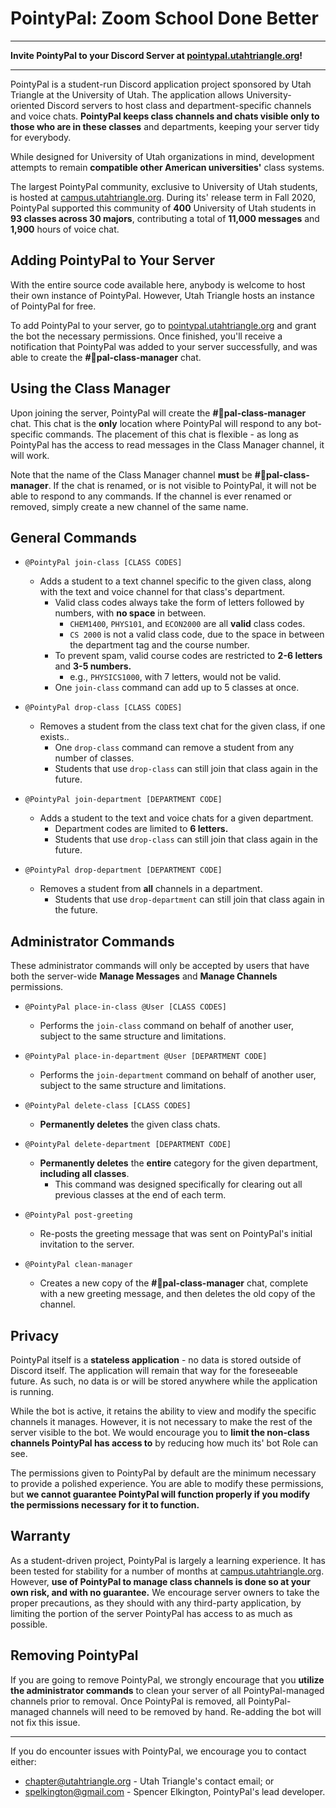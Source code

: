 # PointyPal: Zoom School Done Better

---

**Invite PointyPal to your Discord Server at [pointypal.utahtriangle.org](https://pointypal.utahtriangle.org)!**

---

PointyPal is a student-run Discord application project sponsored by Utah Triangle at the University of Utah. The application allows University-oriented Discord servers to host class and department-specific channels and voice chats. **PointyPal keeps class channels and chats visible only to those who are in these classes** and departments, keeping your server tidy for everybody.

While designed for University of Utah organizations in mind, development attempts to remain **compatible other American universities'** class systems.

The largest PointyPal community, exclusive to University of Utah students, is hosted at [campus.utahtriangle.org](https://campus.utahtriangle.org). During its' release term in Fall 2020, PointyPal supported this community of **400** University of Utah students in **93 classes across 30 majors**, contributing a total of **11,000 messages** and **1,900** hours of voice chat.

## Adding PointyPal to Your Server

With the entire source code available here, anybody is welcome to host their own instance of PointyPal. However, Utah Triangle hosts an instance of PointyPal for free.

To add PointyPal to your server, go to [pointypal.utahtriangle.org](https://pointypal.utahtriangle.org) and grant the bot the necessary permissions. Once finished, you'll receive a notification that PointyPal was added to your server successfully, and was able to create the **#📝pal-class-manager** chat.

## Using the Class Manager

Upon joining the server, PointyPal will create the **#📝pal-class-manager** chat. This chat is the **only** location where PointyPal will respond to any bot-specific commands. The placement of this chat is flexible - as long as PointyPal has the access to read messages in the Class Manager channel, it will work.

Note that the name of the Class Manager channel **must** be **#📝pal-class-manager**. If the chat is renamed, or is not visible to PointyPal, it will not be able to respond to any commands. If the channel is ever renamed or removed, simply create a new channel of the same name.

## General Commands

* `@PointyPal join-class [CLASS CODES]`
    - Adds a student to a text channel specific to the given class, along with the text and voice channel for that class's department.
        - Valid class codes always take the form of letters followed by numbers, with **no space** in between.
            * `CHEM1400`, `PHYS101`, and `ECON2000` are all **valid** class codes.
            * `CS 2000` is not a valid class code, due to the space in between the department tag and the course number.
        - To prevent spam, valid course codes are restricted to **2-6 letters** and **3-5 numbers.**
            * e.g., `PHYSICS1000`, with 7 letters, would not be valid.
        - One `join-class` command can add up to 5 classes at once.

* `@PointyPal drop-class [CLASS CODES]`
    - Removes a student from the class text chat for the given class, if one exists..
        - One `drop-class` command can remove a student from any number of classes.
        - Students that use `drop-class` can still join that class again in the future.

* `@PointyPal join-department [DEPARTMENT CODE]`
    - Adds a student to the text and voice chats for a given department.
        - Department codes are limited to **6 letters.**
        - Students that use `drop-class` can still join that class again in the future.

* `@PointyPal drop-department [DEPARTMENT CODE]`
    - Removes a student from **all** channels in a department.
        - Students that use `drop-department` can still join that class again in the future.

## Administrator Commands

These administrator commands will only be accepted by users that have both the server-wide **Manage Messages** and **Manage Channels** permissions.

* `@PointyPal place-in-class @User [CLASS CODES]`
    - Performs the `join-class` command on behalf of another user, subject to the same structure and limitations.

* `@PointyPal place-in-department @User [DEPARTMENT CODE]`
    - Performs the `join-department` command on behalf of another user, subject to the same structure and limitations.

* `@PointyPal delete-class [CLASS CODES]`
    - **Permanently deletes** the given class chats.

* `@PointyPal delete-department [DEPARTMENT CODE]`
    - **Permanently deletes** the **entire** category for the given department, **including all classes**.
        - This command was designed specifically for clearing out all previous classes at the end of each term.

* `@PointyPal post-greeting`
    - Re-posts the greeting message that was sent on PointyPal's initial invitation to the server.

* `@PointyPal clean-manager`
    - Creates a new copy of the **#📝pal-class-manager** chat, complete with a new greeting message, and then deletes the old copy of the channel.

## Privacy

PointyPal itself is a **stateless application** - no data is stored outside of Discord itself. The application will remain that way for the foreseeable future. As such, no data is or will be stored anywhere while the application is running.

While the bot is active, it retains the ability to view and modify the specific channels it manages. However, it is not necessary to make the rest of the server visible to the bot. We would encourage you to **limit the non-class channels PointyPal has access to** by reducing how much its' bot Role can see.

The permissions given to PointyPal by default are the minimum necessary to provide a polished experience. You are able to modify these permissions, but **we cannot guarantee PointyPal will function properly if you modify the permissions necessary for it to function.**

## Warranty

As a student-driven project, PointyPal is largely a learning experience. It has been tested for stability for a number of months at [campus.utahtriangle.org](https://campus.utahtriangle.org). However, **use of PointyPal to manage class channels is done so at your own risk, and with no guarantee.** We encourage server owners to take the proper precautions, as they should with any third-party application, by limiting the portion of the server PointyPal has access to as much as possible. 

## Removing PointyPal

If you are going to remove PointyPal, we strongly encourage that you **utilize the administrator commands** to clean your server of all PointyPal-managed channels prior to removal. Once PointyPal is removed, all PointyPal-managed channels will need to be removed by hand. Re-adding the bot will not fix this issue.

---

If you do encounter issues with PointyPal, we encourage you to contact either:

* [chapter@utahtriangle.org](mailto:chapter@utahtriangle.org) - Utah Triangle's contact email; or
* [spelkington@gmail.com](mailto:spelkington@gmail.com) - Spencer Elkington, PointyPal's lead developer.
